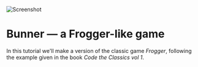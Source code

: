 ![Screenshot](summary-screenshot.png)

# Bunner — a Frogger-like game

In this tutorial we'll make a version of the classic game _Frogger_,
following the example given in the book _Code the Classics vol 1_.
